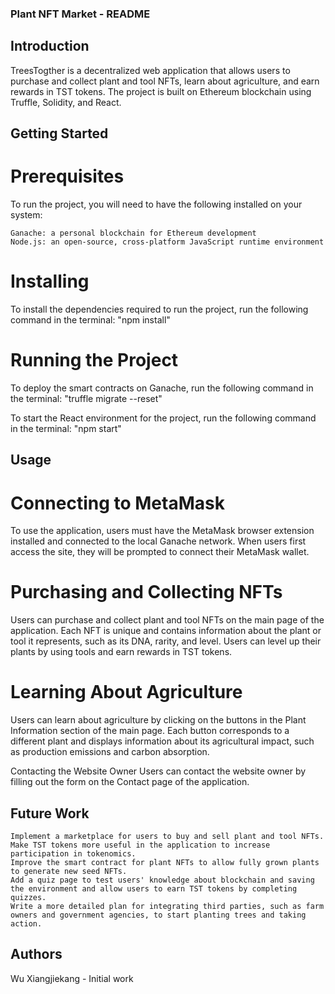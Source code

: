 ### Plant NFT Market - README
## Introduction
TreesTogther is a decentralized web application that allows users to purchase and collect plant and tool NFTs, learn about agriculture, and earn rewards in TST tokens. The project is built on Ethereum blockchain using Truffle, Solidity, and React.

## Getting Started
# Prerequisites
To run the project, you will need to have the following installed on your system:

    Ganache: a personal blockchain for Ethereum development
    Node.js: an open-source, cross-platform JavaScript runtime environment
# Installing
To install the dependencies required to run the project, run the following command in the terminal:
"npm install"
# Running the Project
To deploy the smart contracts on Ganache, run the following command in the terminal:
"truffle migrate --reset"

To start the React environment for the project, run the following command in the terminal:
"npm start"

## Usage
# Connecting to MetaMask
To use the application, users must have the MetaMask browser extension installed and connected to the local Ganache network. When users first access the site, they will be prompted to connect their MetaMask wallet.

# Purchasing and Collecting NFTs
Users can purchase and collect plant and tool NFTs on the main page of the application. Each NFT is unique and contains information about the plant or tool it represents, such as its DNA, rarity, and level. Users can level up their plants by using tools and earn rewards in TST tokens.

# Learning About Agriculture
Users can learn about agriculture by clicking on the buttons in the Plant Information section of the main page. Each button corresponds to a different plant and displays information about its agricultural impact, such as production emissions and carbon absorption.

Contacting the Website Owner
Users can contact the website owner by filling out the form on the Contact page of the application.

## Future Work
    Implement a marketplace for users to buy and sell plant and tool NFTs.
    Make TST tokens more useful in the application to increase participation in tokenomics.
    Improve the smart contract for plant NFTs to allow fully grown plants to generate new seed NFTs.
    Add a quiz page to test users' knowledge about blockchain and saving the environment and allow users to earn TST tokens by completing quizzes.
    Write a more detailed plan for integrating third parties, such as farm owners and government agencies, to start planting trees and taking action.

## Authors
Wu Xiangjiekang - Initial work
